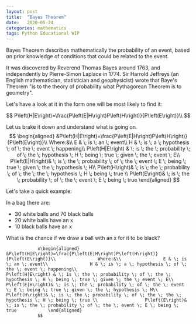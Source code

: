 ```yaml
---
layout: post
title:  "Bayes Theorem"
date:   2020-05-24 
categories: mathematics
tags: Python Educational WIP
---
```


<!--- I've added this section for Kramdown to be able to read the math-->

<script type="text/x-mathjax-config">
  MathJax.Hub.Config({
    extensions: [
      "MathMenu.js",
      "MathZoom.js",
      "AssistiveMML.js",
      "a11y/accessibility-menu.js"
    ],
    jax: ["input/TeX", "output/CommonHTML"],
    TeX: {
      extensions: [
        "AMSmath.js",
        "AMSsymbols.js",
        "noErrors.js",
        "noUndefined.js",
      ]
    }
  });
</script>

<script type="text/javascript" async
  src="https://cdnjs.cloudflare.com/ajax/libs/mathjax/2.7.5/MathJax.js?config=TeX-MML-AM_CHTML">
</script>

<!---the section ends here -->
Bayes Theorem describes mathematically the probability of an event, based on prior knowledge of conditions that could be related to the event.

It was discovered by Reverend Thomas Bayes around 1763, and independently by Pierre-Simon Laplace in 1774.  Sir Harrold Jeffreys (an English mathematician, statistician and geophysicist) wrote that Baye's Theorem "is to the theory of probability what Pythagorean Theorem is to geometry".

 

Let's have a look at it in the form one will be most likely to find it:

$$
P\left(H|E\right)=\frac{P\left(E|H\right)P\left(H\right)}{P\left(E\right)}\\
$$


Let us brake it down and understand what is going on. 
$$
\begin{aligned}
                &P\left(H|E\right)=\frac{P\left(E|H\right)P\left(H\right)}{P\left(E\right)}\\
                Where:&\\
                E & \; is \; an \; event\\
                H & \; is \; a \; hypothesis \; of \; the \; event \; happening\\                
                P\left(H|E\right) & \; is \; the \; probability \; of \; the \; hypothesis \; H \; being \; true \; given \; the \; event \; E\\
                P\left(E|H\right)& \; is \; the \; probability \; of \; the \; event \; E \; being \; true \; given \; the \; hypothesis \; H\\       
                P\left(H\right)& \; is \; the \; probability \; of \; the \; the \; hypothesis \; H \; being \; true \\  
                P\left(E\right)& \; is \; the \; probability \; of \; the \; event \; E \; being \; true
            \end{aligned}
$$

Let's take a quick example:

In a bag there are:

- 30 white balls and 70 black balls
- 20 white balls have an x
- 10 black balls have an x

What is the chance if we draw a ball with an x for it to be black?

	

				x\begin{aligned}                &P\left(H|E\right)=\frac{P\left(E|H\right)P\left(H\right)}{P\left(E\right)}\\                Where:&\\                E & \; is \; an \; event\\                H & \; is \; a \; hypothesis \; of \; the \; event \; happening\\                                P\left(H|E\right) & \; is \; the \; probability \; of \; the \; hypothesis \; H \; being \; true \; given \; the \; event \; E\\                P\left(E|H\right)& \; is \; the \; probability \; of \; the \; event \; E \; being \; true \; given \; the \; hypothesis \; H\\                       P\left(H\right)& \; is \; the \; probability \; of \; the \; the \; hypothesis \; H \; being \; true \\                  P\left(E\right)& \; is \; the \; probability \; of \; the \; event \; E \; being \; true            \end{aligned}
				$$
